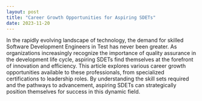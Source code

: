 ```yaml
---
layout: post
title: "Career Growth Opportunities for Aspiring SDETs"
date: 2023-11-20
---
```


In the rapidly evolving landscape of technology, the demand for skilled Software Development Engineers in Test has never been greater. As organizations increasingly recognize the importance of quality assurance in the development life cycle, aspiring SDETs find themselves at the forefront of innovation and efficiency. This article explores various career growth opportunities available to these professionals, from specialized certifications to leadership roles. By understanding the skill sets required and the pathways to advancement, aspiring SDETs can strategically position themselves for success in this dynamic field.
